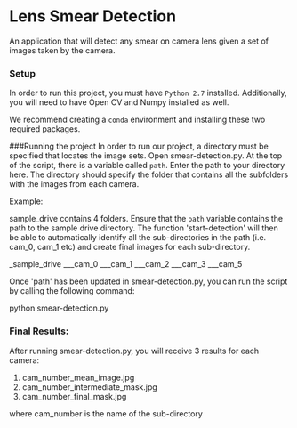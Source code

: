 # Lens Smear Detection

An application that will detect any smear on camera lens given a set of images taken by the camera.

### Setup
In order to run this project, you must have `Python 2.7` installed. Additionally, you will need to have Open CV and Numpy installed as well. 

We recommend creating a `conda` environment and installing these two required packages.

###Running the project
In order to run our project, a directory must be specified that locates the image sets. Open smear-detection.py. At the top of the script, there is a variable called `path`. Enter the path to your directory here. The directory should specify the folder that contains all the subfolders with the images from each camera.

Example:

sample_drive contains 4 folders. Ensure that the `path` variable contains the path to the sample drive directory. The function 'start-detection' will then be able to automatically identify all the sub-directories in the path (i.e. cam_0, cam_1 etc) and create final images for each sub-directory.

_sample_drive
___cam_0
___cam_1
___cam_2
___cam_3
___cam_5


Once 'path' has been updated in smear-detection.py, you can run the script by calling the following command:

python smear-detection.py

### Final Results:
After running smear-detection.py, you will receive 3 results for each camera:

1. cam_number_mean_image.jpg
2. cam_number_intermediate_mask.jpg
3. cam_number_final_mask.jpg

where cam_number is the name of the sub-directory
